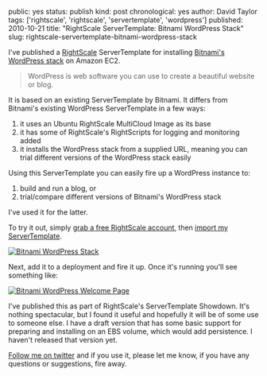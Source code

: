 public: yes
status: publish
kind: post
chronological: yes
author: David Taylor
tags: ['rightscale', 'rightscale', 'servertemplate', 'wordpress']
published: 2010-10-21
title: "RightScale ServerTemplate: Bitnami WordPress Stack"
slug: rightscale-servertemplate-bitnami-wordpress-stack

I've published a [RightScale](http://www.rightscale.com) ServerTemplate for installing [Bitnami's WordPress stack](http://bitnami.org/stack/wordpress) on Amazon EC2.

> WordPress is web software you can use to create a beautiful website or blog.

It is based on an existing ServerTemplate by Bitnami. It differs from Bitnami's existing WordPress ServerTemplate in a few ways:

  1. it uses an Ubuntu RightScale MultiCloud Image as its base
  2. it has some of RightScale's RightScripts for logging and monitoring added
  3. it installs the WordPress stack from a supplied URL, meaning you can trial different versions of the WordPress stack easily
  
Using this ServerTemplate you can easily fire up a WordPress instance to:

  1. build and run a blog, or
  2. trial/compare different versions of Bitnami's WordPress stack
  
I've used it for the latter.

To try it out, simply [grab a free RightScale account](http://www.rightscale.com/products/free_edition.php), then [import my ServerTemplate](http://www.rightscale.com/library/server_templates/Bitnami-WordPress-Stack/14485).

[![Bitnami WordPress Stack](http://www.cloudartisan.com/wp-content/uploads/2010/10/Bitnami-WordPress-Stack-ServerTemplate.png)](http://www.cloudartisan.com/wp-content/uploads/2010/10/Bitnami-WordPress-Stack-ServerTemplate.png)

Next, add it to a deployment and fire it up. Once it's running you'll see something like:

[![Bitnami WordPress Welcome Page](http://www.cloudartisan.com/wp-content/uploads/2010/10/Bitnami-WordPress-Welcome-Page-1024x575.png)](http://www.cloudartisan.com/wp-content/uploads/2010/10/Bitnami-WordPress-Welcome-Page.png)

I've published this as part of RightScale's ServerTemplate Showdown. It's nothing spectacular, but I found it useful and hopefully it will be of some use to someone else. I have a draft version that has some basic support for preparing and installing on an EBS volume, which would add persistence. I haven't released that version yet.

[Follow me on twitter](http://twitter.com/davidltaylor) and if you use it, please let me know, if you have any questions or suggestions, fire away.
